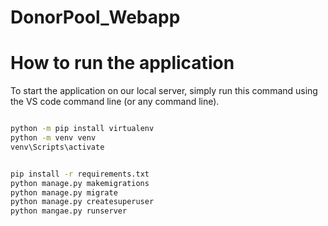 # DonorPool_Webapp
# How to run the application
To start the application on our local server, simply run this command using the VS code command line (or any command line).

```bash

python -m pip install virtualenv
python -m venv venv
venv\Scripts\activate


pip install -r requirements.txt
python manage.py makemigrations
python manage.py migrate
python manage.py createsuperuser
python mangae.py runserver
```
